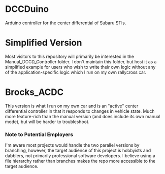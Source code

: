 # DCCDuino
Arduino controller for the center differential of Subaru STIs.

# Simplified Version
Most visitors to this repository will primarily be interested in the Manual_DCCD_Controller folder. I don't maintain this folder, but host it as a simplified example for users who wish to write their own logic without any of the application-specific logic which I run on my own rallycross car.

# Brocks_ACDC
This version is what I run on my own car and is an "active" center differential controller in that it responds to changes in vehicle state. Much more feature-rich than the manual version (and does include its own manual mode), but will be harder to troubleshoot.

### Note to Potential Employers
I'm aware most projects would handle the two parallel versions by branching, however, the target audience of this project is hobbyists and dabblers, not primarily professional software developers. I believe using a file hierarchy rather than branches makes the repo more accessible to the target audience.
